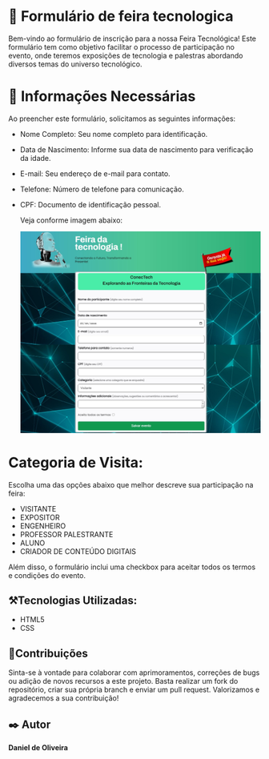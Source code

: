 # :page_with_curl: Formulário de feira tecnologica

  
Bem-vindo ao formulário de inscrição para a nossa Feira Tecnológica! Este formulário tem como objetivo facilitar o processo de participação no evento, onde teremos exposições de tecnologia e palestras abordando diversos temas do universo tecnológico.

# :bell: Informações Necessárias

Ao preencher este formulário, solicitamos as seguintes informações:

- Nome Completo: Seu nome completo para identificação.
- Data de Nascimento: Informe sua data de nascimento para verificação da idade.
- E-mail: Seu endereço de e-mail para contato.
- Telefone: Número de telefone para comunicação.
- CPF: Documento de identificação pessoal.

  Veja conforme imagem abaixo:

  ![Site GitHub Favoritos](
/img/img-feira-apr.jpg)

# Categoria de Visita:

Escolha uma das opções abaixo que melhor descreve sua participação na feira:

- VISITANTE
- EXPOSITOR
- ENGENHEIRO
- PROFESSOR PALESTRANTE
- ALUNO
- CRIADOR DE CONTEÚDO DIGITAIS
  
Além disso, o formulário inclui uma checkbox para aceitar todos os termos e condições do evento. 


## :hammer_and_pick:Tecnologias Utilizadas:

- HTML5
- CSS

## :pushpin:Contribuições
  
Sinta-se à vontade para colaborar com aprimoramentos, correções de bugs ou adição de novos recursos a este projeto. Basta realizar um fork do repositório, criar sua própria branch e enviar um pull request. Valorizamos e agradecemos a sua contribuição!

<h2>✒️ Autor </h2>
<strong>Daniel de Oliveira</strong>


